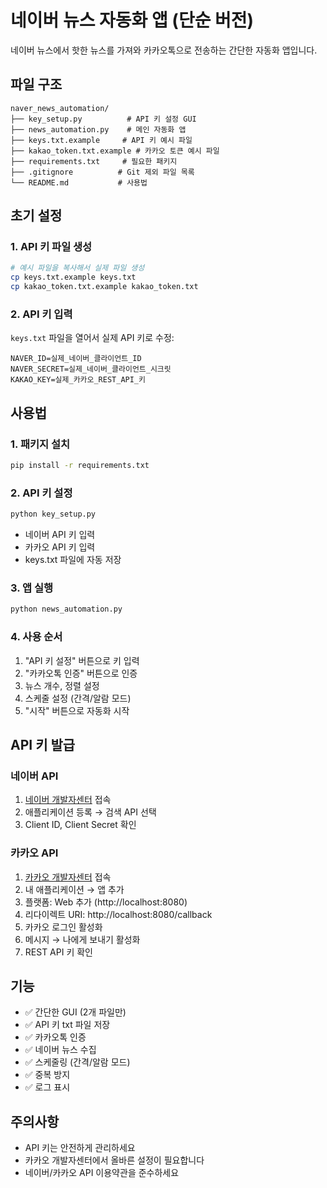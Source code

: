 # 네이버 뉴스 자동화 앱 (단순 버전)

네이버 뉴스에서 핫한 뉴스를 가져와 카카오톡으로 전송하는 간단한 자동화 앱입니다.

## 파일 구조

```
naver_news_automation/
├── key_setup.py          # API 키 설정 GUI
├── news_automation.py    # 메인 자동화 앱
├── keys.txt.example     # API 키 예시 파일
├── kakao_token.txt.example # 카카오 토큰 예시 파일
├── requirements.txt     # 필요한 패키지
├── .gitignore          # Git 제외 파일 목록
└── README.md           # 사용법
```

## 초기 설정

### 1. API 키 파일 생성
```bash
# 예시 파일을 복사해서 실제 파일 생성
cp keys.txt.example keys.txt
cp kakao_token.txt.example kakao_token.txt
```

### 2. API 키 입력
`keys.txt` 파일을 열어서 실제 API 키로 수정:
```
NAVER_ID=실제_네이버_클라이언트_ID
NAVER_SECRET=실제_네이버_클라이언트_시크릿
KAKAO_KEY=실제_카카오_REST_API_키
```

## 사용법

### 1. 패키지 설치
```bash
pip install -r requirements.txt
```

### 2. API 키 설정
```bash
python key_setup.py
```
- 네이버 API 키 입력
- 카카오 API 키 입력
- keys.txt 파일에 자동 저장

### 3. 앱 실행
```bash
python news_automation.py
```

### 4. 사용 순서
1. "API 키 설정" 버튼으로 키 입력
2. "카카오톡 인증" 버튼으로 인증
3. 뉴스 개수, 정렬 설정
4. 스케줄 설정 (간격/알람 모드)
5. "시작" 버튼으로 자동화 시작

## API 키 발급

### 네이버 API
1. [네이버 개발자센터](https://developers.naver.com) 접속
2. 애플리케이션 등록 → 검색 API 선택
3. Client ID, Client Secret 확인

### 카카오 API
1. [카카오 개발자센터](https://developers.kakao.com) 접속
2. 내 애플리케이션 → 앱 추가
3. 플랫폼: Web 추가 (http://localhost:8080)
4. 리다이렉트 URI: http://localhost:8080/callback
5. 카카오 로그인 활성화
6. 메시지 → 나에게 보내기 활성화
7. REST API 키 확인

## 기능

- ✅ 간단한 GUI (2개 파일만)
- ✅ API 키 txt 파일 저장
- ✅ 카카오톡 인증
- ✅ 네이버 뉴스 수집
- ✅ 스케줄링 (간격/알람 모드)
- ✅ 중복 방지
- ✅ 로그 표시

## 주의사항

- API 키는 안전하게 관리하세요
- 카카오 개발자센터에서 올바른 설정이 필요합니다
- 네이버/카카오 API 이용약관을 준수하세요
